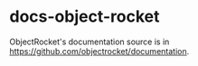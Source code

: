 docs-object-rocket
==================

ObjectRocket's documentation source is in https://github.com/objectrocket/documentation.
